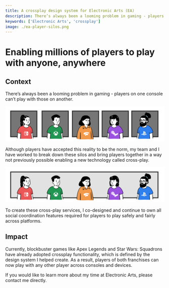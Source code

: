 ```yaml
---
title: A crossplay design system for Electronic Arts (EA)
description: There’s always been a looming problem in gaming - players on one platform can’t play with those one another. Over the years, the technology to make crossplay a reality has significantly matured.
keywords: ['Electronic Arts', 'crossplay']
image: ./ea-player-silos.png
---
```


# Enabling millions of players to play with anyone, anywhere

<ProjectSection>
  <ProjectInfo title='Timeline' abstract='Ongoing' />
  <ProjectInfo title='Company' abstract='Electronic Arts' />
</ProjectSection>

## Context

There’s always been a looming problem in gaming - players on one console can’t play with those on another.

![Players on one console can’t play with those on another.](./ea-player-silos.png)

Although players have accepted this reality to be the norm, my team and I have worked to break down these silos and bring players together in a way not previously possible enabling a new technology called cross-play.

![With the cross-play services I co-designed, our players are able to play with any other player in the EA network.](./ea-players-with-crossplay.png)

To create these cross-play services, I co-designed and continue to own all social coordination features required for players to play safely and fairly across platforms.

## Impact

Currently, blockbuster games like Apex Legends and Star Wars: Squadrons have already adopted crossplay functionality, which is defined by the design system I helped create. As a result, players of both franchises can now play with any other player across consoles and devices.

If you would like to learn more about my time at Electronic Arts, please contact me directly.
